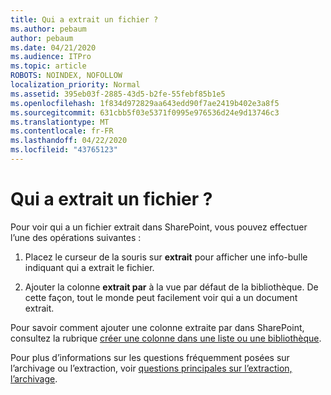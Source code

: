 ```yaml
---
title: Qui a extrait un fichier ?
ms.author: pebaum
author: pebaum
ms.date: 04/21/2020
ms.audience: ITPro
ms.topic: article
ROBOTS: NOINDEX, NOFOLLOW
localization_priority: Normal
ms.assetid: 395eb03f-2885-43d5-b2fe-55febf85b1e5
ms.openlocfilehash: 1f834d972829aa643edd90f7ae2419b402e3a8f5
ms.sourcegitcommit: 631cbb5f03e5371f0995e976536d24e9d13746c3
ms.translationtype: MT
ms.contentlocale: fr-FR
ms.lasthandoff: 04/22/2020
ms.locfileid: "43765123"
---
```

# <a name="who-has-a-file-checked-out"></a>Qui a extrait un fichier ?

Pour voir qui a un fichier extrait dans SharePoint, vous pouvez effectuer l’une des opérations suivantes :
  
1. Placez le curseur de la souris sur **extrait** pour afficher une info-bulle indiquant qui a extrait le fichier. 
    
2. Ajouter la colonne **extrait par** à la vue par défaut de la bibliothèque. De cette façon, tout le monde peut facilement voir qui a un document extrait. 
    
Pour savoir comment ajouter une colonne extraite par dans SharePoint, consultez la rubrique [créer une colonne dans une liste ou une bibliothèque](https://go.microsoft.com/fwlink/?linkid=2019591). 
  
Pour plus d’informations sur les questions fréquemment posées sur l’archivage ou l’extraction, voir [questions principales sur l’extraction, l’archivage](https://go.microsoft.com/fwlink/?linkid=2018786).
  

